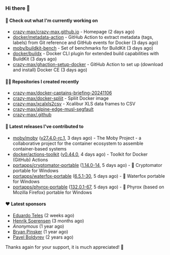 ### Hi there 👋

#### 👷 Check out what I'm currently working on

- [crazy-max/crazy-max.github.io](https://github.com/crazy-max/crazy-max.github.io) - Homepage (2 days ago)
- [docker/metadata-action](https://github.com/docker/metadata-action) - GitHub Action to extract metadata (tags, labels) from Git reference and GitHub events for Docker (3 days ago)
- [moby/buildkit-bench](https://github.com/moby/buildkit-bench) - Set of benchmarks for BuildKit (3 days ago)
- [docker/buildx](https://github.com/docker/buildx) - Docker CLI plugin for extended build capabilities with BuildKit (3 days ago)
- [crazy-max/ghaction-setup-docker](https://github.com/crazy-max/ghaction-setup-docker) - GitHub Action to set up (download and install) Docker CE (3 days ago)

#### 👨‍💻 Repositories I created recently

- [crazy-max/docker-captains-briefing-20241106](https://github.com/crazy-max/docker-captains-briefing-20241106)
- [crazy-max/docker-spliit](https://github.com/crazy-max/docker-spliit) - Spliit Docker image
- [crazy-max/xcalxls2csv](https://github.com/crazy-max/xcalxls2csv) - Xcalibur XLS data frames to CSV
- [crazy-max/alpine-edge-musl-segfault](https://github.com/crazy-max/alpine-edge-musl-segfault)
- [crazy-max/.github](https://github.com/crazy-max/.github)

#### 🚀 Latest releases I've contributed to

- [moby/moby](https://github.com/moby/moby) ([v27.4.0-rc.1](https://github.com/moby/moby/releases/tag/v27.4.0-rc.1), 3 days ago) - The Moby Project - a collaborative project for the container ecosystem to assemble container-based systems
- [docker/actions-toolkit](https://github.com/docker/actions-toolkit) ([v0.44.0](https://github.com/docker/actions-toolkit/releases/tag/v0.44.0), 4 days ago) - Toolkit for Docker (GitHub) Actions
- [portapps/cryptomator-portable](https://github.com/portapps/cryptomator-portable) ([1.14.0-14](https://github.com/portapps/cryptomator-portable/releases/tag/1.14.0-14), 5 days ago) - 🚀 Cryptomator portable for Windows
- [portapps/waterfox-portable](https://github.com/portapps/waterfox-portable) ([6.5.1-30](https://github.com/portapps/waterfox-portable/releases/tag/6.5.1-30), 5 days ago) - 🚀 Waterfox portable for Windows 
- [portapps/phyrox-portable](https://github.com/portapps/phyrox-portable) ([132.0.1-67](https://github.com/portapps/phyrox-portable/releases/tag/132.0.1-67), 5 days ago) - 🚀 Phyrox (based on Mozilla Firefox) portable for Windows

#### ❤️ Latest sponsors
- [Eduardo Teles](https://github.com/eduardoteles17) (2 weeks ago)
- [Henrik Soerensen](https://github.com/hsoerensen) (3 months ago)
- _Anonymous_ (1 year ago)
- [Bryan Pinsker](https://github.com/BryanPinsker) (1 year ago)
- [Pavel Boldyrev](https://github.com/bpg) (2 years ago)

Thanks again for your support, it is much appreciated! 🙏
